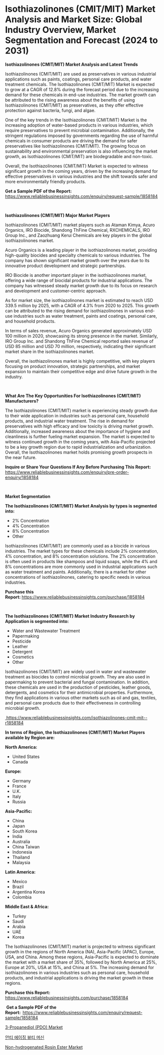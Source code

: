 <p><h1>Isothiazolinones (CMIT/MIT) Market Analysis and Market Size: Global Industry Overview, Market Segmentation and Forecast (2024 to 2031)</h1></p><p><strong>Isothiazolinones (CMIT/MIT) Market Analysis and Latest Trends</strong></p>
<p><p>Isothiazolinones (CMIT/MIT) are used as preservatives in various industrial applications such as paints, coatings, personal care products, and water treatment chemicals. The Isothiazolinones (CMIT/MIT) Market is expected to grow at a CAGR of 12.8% during the forecast period due to the increasing demand for these chemicals in end-use industries. The market growth can be attributed to the rising awareness about the benefits of using Isothiazolinones (CMIT/MIT) as preservatives, as they offer effective protection against bacteria, fungi, and algae.</p><p>One of the key trends in the Isothiazolinones (CMIT/MIT) Market is the increasing adoption of water-based products in various industries, which require preservatives to prevent microbial contamination. Additionally, the stringent regulations imposed by governments regarding the use of harmful chemicals in consumer products are driving the demand for safer preservatives like Isothiazolinones (CMIT/MIT). The growing focus on sustainability and environmental preservation is also influencing the market growth, as Isothiazolinones (CMIT/MIT) are biodegradable and non-toxic.</p><p>Overall, the Isothiazolinones (CMIT/MIT) Market is expected to witness significant growth in the coming years, driven by the increasing demand for effective preservatives in various industries and the shift towards safer and more environmentally friendly products.</p></p>
<p><strong>Get a Sample PDF of the Report:&nbsp;</strong> <a href="https://www.reliablebusinessinsights.com/enquiry/request-sample/1858184">https://www.reliablebusinessinsights.com/enquiry/request-sample/1858184</a></p>
<p>&nbsp;</p>
<p><strong>Isothiazolinones (CMIT/MIT) Major Market Players</strong></p>
<p><p>Isothiazolinones (CMIT/MIT) market players such as Ataman Kimya, Acuro Organics, IRO Biocide, Shandong ThFine Chemical, RXCHEMICALS, IRO Group Inc., and Zaozhuang Kerui Chemicals are key players in the global isothiazolinones market.</p><p>Acuro Organics is a leading player in the isothiazolinones market, providing high-quality biocides and specialty chemicals to various industries. The company has shown significant market growth over the years due to its innovative product development and strategic partnerships.</p><p>IRO Biocide is another important player in the isothiazolinones market, offering a wide range of biocidal products for industrial applications. The company has witnessed steady market growth due to its focus on research and development and customer-centric approach.</p><p>As for market size, the isothiazolinones market is estimated to reach USD 339.5 million by 2025, with a CAGR of 4.3% from 2020 to 2025. This growth can be attributed to the rising demand for isothiazolinones in various end-use industries such as water treatment, paints and coatings, personal care, and household products.</p><p>In terms of sales revenue, Acuro Organics generated approximately USD 100 million in 2020, showcasing its strong presence in the market. Similarly, IRO Group Inc. and Shandong ThFine Chemical reported sales revenue of USD 85 million and USD 70 million, respectively, indicating their significant market share in the isothiazolinones market.</p><p>Overall, the isothiazolinones market is highly competitive, with key players focusing on product innovation, strategic partnerships, and market expansion to maintain their competitive edge and drive future growth in the industry.</p></p>
<p>&nbsp;</p>
<p><strong>What Are The Key Opportunities For Isothiazolinones (CMIT/MIT) Manufacturers?</strong></p>
<p><p>The Isothiazolinones (CMIT/MIT) market is experiencing steady growth due to their wide application in industries such as personal care, household products, and industrial water treatment. The rise in demand for preservatives with high efficacy and low toxicity is driving market growth. Additionally, increased awareness about the importance of hygiene and cleanliness is further fueling market expansion. The market is expected to witness continued growth in the coming years, with Asia-Pacific projected to be a key growth region due to rapid industrialization and urbanization. Overall, the Isothiazolinones market holds promising growth prospects in the near future.</p></p>
<p><strong>Inquire or Share Your Questions If Any Before Purchasing This Report:</strong> <a href="https://www.reliablebusinessinsights.com/enquiry/pre-order-enquiry/1858184">https://www.reliablebusinessinsights.com/enquiry/pre-order-enquiry/1858184</a></p>
<p>&nbsp;</p>
<p><strong>Market Segmentation</strong></p>
<p><strong>The Isothiazolinones (CMIT/MIT) Market Analysis by types is segmented into:</strong></p>
<p><ul><li>2% Concentration</li><li>4% Concentration</li><li>8% Concentration</li><li>Other</li></ul></p>
<p><p>Isothiazolinones (CMIT/MIT) are commonly used as a biocide in various industries. The market types for these chemicals include 2% concentration, 4% concentration, and 8% concentration solutions. The 2% concentration is often used in products like shampoos and liquid soaps, while the 4% and 8% concentrations are more commonly used in industrial applications such as water treatment and paints. Additionally, there is a market for other concentrations of isothiazolinones, catering to specific needs in various industries.</p></p>
<p><strong>Purchase this Report:&nbsp;</strong><a href="https://www.reliablebusinessinsights.com/purchase/1858184">https://www.reliablebusinessinsights.com/purchase/1858184</a></p>
<p>&nbsp;</p>
<p><strong>The Isothiazolinones (CMIT/MIT) Market Industry Research by Application is segmented into:</strong></p>
<p><ul><li>Water and Wastewater Treatment</li><li>Papermaking</li><li>Pesticide</li><li>Leather</li><li>Detergent</li><li>Cosmetics</li><li>Other</li></ul></p>
<p><p>Isothiazolinones (CMIT/MIT) are widely used in water and wastewater treatment as biocides to control microbial growth. They are also used in papermaking to prevent bacterial and fungal contamination. In addition, these chemicals are used in the production of pesticides, leather goods, detergents, and cosmetics for their antimicrobial properties. Furthermore, they find applications in various other markets such as oil and gas, textiles, and personal care products due to their effectiveness in controlling microbial growth.</p></p>
<p><a href="https://www.reliablebusinessinsights.com/isothiazolinones-cmit-mit--r1858184">&nbsp;https://www.reliablebusinessinsights.com/isothiazolinones-cmit-mit--r1858184</a></p>
<p><strong>In terms of Region, the Isothiazolinones (CMIT/MIT) Market Players available by Region are:</strong></p>
<p>
    <p> <strong> North America: </strong>
        <ul>
            <li>United States</li>
            <li>Canada</li>
        </ul>
        </p> 
    <p> <strong> Europe: </strong>
        <ul>
            <li>Germany</li>
            <li>France</li>
            <li>U.K.</li>
            <li>Italy</li>
            <li>Russia</li>
        </ul>
        </p> 
    <p> <strong> Asia-Pacific: </strong>
        <ul>
            <li>China</li>
            <li>Japan</li>
            <li>South Korea</li>
            <li>India</li>
            <li>Australia</li>
            <li>China Taiwan</li>
            <li>Indonesia</li>
            <li>Thailand</li>
            <li>Malaysia</li>
        </ul>
        </p> 
    <p> <strong> Latin America: </strong>
        <ul>
            <li>Mexico</li>
            <li>Brazil</li>
            <li>Argentina Korea</li>
            <li>Colombia</li>
        </ul>
        </p> 
    <p> <strong> Middle East & Africa: </strong>
        <ul>
            <li>Turkey</li>
            <li>Saudi</li>
            <li>Arabia</li>
            <li>UAE</li>
            <li>Korea</li>
        </ul>
    </p>
    </p>
<p><p>The Isothiazolinones (CMIT/MIT) market is projected to witness significant growth in the regions of North America (NA), Asia-Pacific (APAC), Europe, USA, and China. Among these regions, Asia-Pacific is expected to dominate the market with a market share of 35%, followed by North America at 25%, Europe at 20%, USA at 15%, and China at 5%. The increasing demand for isothiazolinones in various industries such as personal care, household products, and industrial applications is driving the market growth in these regions.</p></p>
<p><strong>Purchase this Report: </strong><a href="https://www.reliablebusinessinsights.com/purchase/1858184">https://www.reliablebusinessinsights.com/purchase/1858184</a></p>
<p>&nbsp;<strong>Get a Sample PDF of the Report:&nbsp;&nbsp;</strong><a href="https://www.reliablebusinessinsights.com/enquiry/request-sample/1858184">https://www.reliablebusinessinsights.com/enquiry/request-sample/1858184</a></p>
<p><strong></strong></p>
<p><p><a href="https://github.com/biheemgalvinlouises6hokrh3h/Market-Research-Report-List-3/blob/main/3-propanediol-pdo-market.md">3-Propanediol (PDO) Market</a></p><p><a href="https://github.com/laholand/Market-Research-Report-List-4/blob/main/3349102144531.md">안티 에이징 뷰티 머신</a></p><p><a href="https://github.com/guneycigdem35/Market-Research-Report-List-3/blob/main/non-hydrogenated-rosin-ester-market.md">Non-hydrogenated Rosin Ester Market</a></p></p>